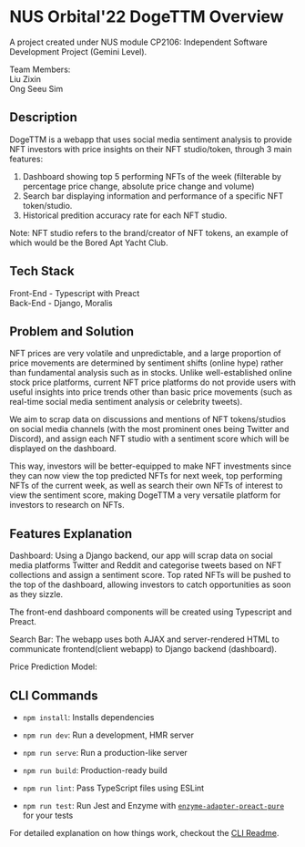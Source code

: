 # NUS Orbital'22 DogeTTM Overview

A project created under NUS module CP2106: Independent Software Development Project (Gemini Level).

Team Members: <br />
Liu Zixin <br />
Ong Seeu Sim

## Description

DogeTTM is a webapp that uses social media sentiment analysis to provide NFT investors with price insights on their NFT studio/token, through 3 main features:
1. Dashboard showing top 5 performing NFTs of the week (filterable by percentage price change, absolute price change and volume)
2. Search bar displaying information and performance of a specific NFT token/studio.
3. Historical predition accuracy rate for each NFT studio. 

Note: NFT studio refers to the brand/creator of NFT tokens, an example of which would be the Bored Apt Yacht Club.

## Tech Stack
Front-End - Typescript with Preact <br />
Back-End - Django, Moralis

## Problem and Solution
NFT prices are very volatile and unpredictable, and a large proportion of price movements are determined by sentiment shifts (online hype) rather than fundamental analysis such as in stocks. Unlike well-established online stock price platforms, current NFT price platforms do not provide users with useful insights into price trends other than basic price movements  (such as real-time social media sentiment analysis or celebrity tweets). 

We aim to scrap data on discussions and mentions of NFT tokens/studios on social media channels (with the most prominent ones being Twitter and Discord), and assign each NFT studio with a sentiment score which will be displayed on the dashboard.

This way, investors will be better-equipped to make NFT investments since they can now view the top predicted NFTs for next week, top performing NFTs of the current week, as well as search their own NFTs of interest to view the sentiment score, making DogeTTM a very versatile platform for investors to research on NFTs.

## Features Explanation
Dashboard:
Using a Django backend, our app will scrap data on social media platforms Twitter and Reddit and categorise tweets based on NFT collections and assign a sentiment score. Top rated NFTs will be pushed to the top of the dashboard, allowing investors to catch opportunities as soon as they sizzle. 

The front-end dashboard components will be created using Typescript and Preact.

Search Bar:
The webapp uses both AJAX and server-rendered HTML to communicate frontend(client webapp) to Django backend (dashboard).

Price Prediction Model: 

## CLI Commands
*   `npm install`: Installs dependencies

*   `npm run dev`: Run a development, HMR server

*   `npm run serve`: Run a production-like server

*   `npm run build`: Production-ready build

*   `npm run lint`: Pass TypeScript files using ESLint

*   `npm run test`: Run Jest and Enzyme with
    [`enzyme-adapter-preact-pure`](https://github.com/preactjs/enzyme-adapter-preact-pure) for
    your tests


For detailed explanation on how things work, checkout the [CLI Readme](https://github.com/developit/preact-cli/blob/master/README.md).
